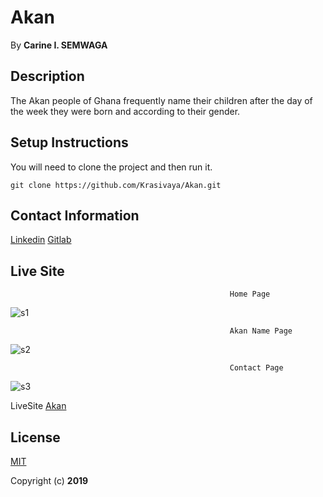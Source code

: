 # Akan
 By **Carine I. SEMWAGA**
## Description
 The Akan people of Ghana frequently name their children after the day of the week they were born and according to their gender.
## Setup Instructions
 You will need to clone the project and then run it.
```
git clone https://github.com/Krasivaya/Akan.git
```
## Contact Information
[Linkedin](https://www.linkedin.com/in/carine-ishimwe-semwaga-29aa11149/)
[Gitlab](https://gitlab.com/Krasivaya?nav_source=navbar)
## Live Site
                                                     Home Page
![s1](https://user-images.githubusercontent.com/51264308/61631345-67e47300-ac8a-11e9-8273-bb8c3d35e4b8.png)

                                                     Akan Name Page
![s2](https://user-images.githubusercontent.com/51264308/61631541-e7724200-ac8a-11e9-91a6-12929406e3e3.png)

                                                     Contact Page
![s3](https://user-images.githubusercontent.com/51264308/61631581-07096a80-ac8b-11e9-9d1e-fd059f47508a.png)

LiveSite [Akan](https://krasivaya.github.io/Akan/)

## License
[MIT](https://choosealicense.com/licenses/mit/)

 Copyright (c) **2019**
